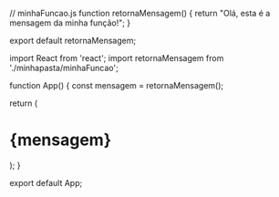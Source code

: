 // minhaFuncao.js
function retornaMensagem() {
  return "Olá, esta é a mensagem da minha função!";
}

export default retornaMensagem;

import React from 'react';
import retornaMensagem from './minhapasta/minhaFuncao';

function App() {
  const mensagem = retornaMensagem();

  return (
    <div>
      <h1>{mensagem}</h1>
    </div>
  );
}

export default App;

